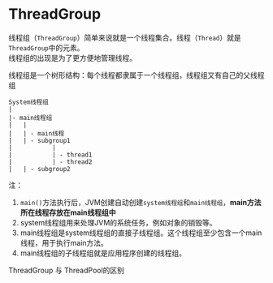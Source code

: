 # ThreadGroup

线程组（```ThreadGroup```）简单来说就是一个线程集合。线程（```Thread```）就是```ThreadGroup```中的元素。  
线程组的出现是为了更方便地管理线程。

线程组是一个树形结构：每个线程都隶属于一个线程组，线程组又有自己的父线程组
```
System线程组
|
|- main线程组
|   |
|   | - main线程
|   | - subgroup1
|           |
|           | - thread1
|           | - thread2
|   | - subgroup2
```
注：
1. ```main()```方法执行后，JVM创建自动创建```system线程组```和```main线程组```，**main方法所在线程存放在main线程组中**
2. system线程组用来处理JVM的系统任务，例如对象的销毁等。
3. main线程组是system线程组的直接子线程组。这个线程组至少包含一个main线程，用于执行main方法。
4. main线程组的子线程组就是应用程序创建的线程组。




ThreadGroup 与 ThreadPool的区别







